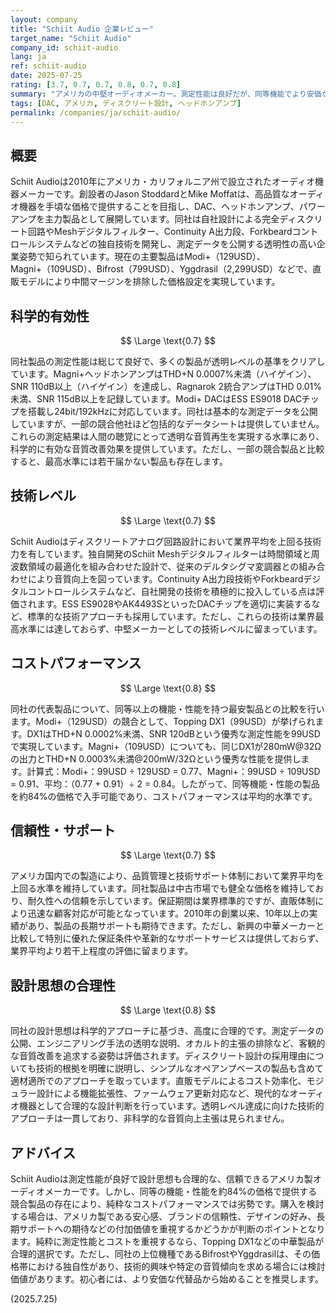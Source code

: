 ```yaml
---
layout: company
title: "Schiit Audio 企業レビュー"
target_name: "Schiit Audio"
company_id: schiit-audio
lang: ja
ref: schiit-audio
date: 2025-07-25
rating: [3.7, 0.7, 0.7, 0.8, 0.7, 0.8]
summary: "アメリカの中堅オーディオメーカー。測定性能は良好だが、同等機能でより安価な中華製品の存在により、コストパフォーマンスは平均的。"
tags: [DAC, アメリカ, ディスクリート設計, ヘッドホンアンプ]
permalink: /companies/ja/schiit-audio/
---
```

## 概要

Schiit Audioは2010年にアメリカ・カリフォルニア州で設立されたオーディオ機器メーカーです。創設者のJason StoddardとMike Moffatは、高品質なオーディオ機器を手頃な価格で提供することを目指し、DAC、ヘッドホンアンプ、パワーアンプを主力製品として展開しています。同社は自社設計による完全ディスクリート回路やMeshデジタルフィルター、Continuity A出力段、Forkbeardコントロールシステムなどの独自技術を開発し、測定データを公開する透明性の高い企業姿勢で知られています。現在の主要製品はModi+（129USD）、Magni+（109USD）、Bifrost（799USD）、Yggdrasil（2,299USD）などで、直販モデルにより中間マージンを排除した価格設定を実現しています。

## 科学的有効性

$$ \Large \text{0.7} $$

同社製品の測定性能は総じて良好で、多くの製品が透明レベルの基準をクリアしています。Magni+ヘッドホンアンプはTHD+N 0.0007%未満（ハイゲイン）、SNR 110dB以上（ハイゲイン）を達成し、Ragnarok 2統合アンプはTHD 0.01%未満、SNR 115dB以上を記録しています。Modi+ DACはESS ES9018 DACチップを搭載し24bit/192kHzに対応しています。同社は基本的な測定データを公開していますが、一部の競合他社ほど包括的なデータシートは提供していません。これらの測定結果は人間の聴覚にとって透明な音質再生を実現する水準にあり、科学的に有効な音質改善効果を提供しています。ただし、一部の競合製品と比較すると、最高水準には若干届かない製品も存在します。

## 技術レベル

$$ \Large \text{0.7} $$

Schiit Audioはディスクリートアナログ回路設計において業界平均を上回る技術力を有しています。独自開発のSchiit Meshデジタルフィルターは時間領域と周波数領域の最適化を組み合わせた設計で、従来のデルタシグマ変調器との組み合わせにより音質向上を図っています。Continuity A出力段技術やForkbeardデジタルコントロールシステムなど、自社開発の技術を積極的に投入している点は評価されます。ESS ES9028やAK4493SといったDACチップを適切に実装するなど、標準的な技術アプローチも採用しています。ただし、これらの技術は業界最高水準には達しておらず、中堅メーカーとしての技術レベルに留まっています。

## コストパフォーマンス

$$ \Large \text{0.8} $$

同社の代表製品について、同等以上の機能・性能を持つ最安製品との比較を行います。Modi+（129USD）の競合として、Topping DX1（99USD）が挙げられます。DX1はTHD+N 0.0002%未満、SNR 120dBという優秀な測定性能を99USDで実現しています。Magni+（109USD）についても、同じDX1が280mW@32Ωの出力とTHD+N 0.0003%未満@200mW/32Ωという優秀な性能を提供します。計算式：Modi+：99USD ÷ 129USD = 0.77、Magni+：99USD ÷ 109USD = 0.91、平均：（0.77 + 0.91）÷ 2 = 0.84。したがって、同等機能・性能の製品を約84%の価格で入手可能であり、コストパフォーマンスは平均的水準です。

## 信頼性・サポート

$$ \Large \text{0.7} $$

アメリカ国内での製造により、品質管理と技術サポート体制において業界平均を上回る水準を維持しています。同社製品は中古市場でも健全な価格を維持しており、耐久性への信頼を示しています。保証期間は業界標準的ですが、直販体制により迅速な顧客対応が可能となっています。2010年の創業以来、10年以上の実績があり、製品の長期サポートも期待できます。ただし、新興の中華メーカーと比較して特別に優れた保証条件や革新的なサポートサービスは提供しておらず、業界平均より若干上程度の評価に留まります。

## 設計思想の合理性

$$ \Large \text{0.8} $$

同社の設計思想は科学的アプローチに基づき、高度に合理的です。測定データの公開、エンジニアリング手法の透明な説明、オカルト的主張の排除など、客観的な音質改善を追求する姿勢は評価されます。ディスクリート設計の採用理由についても技術的根拠を明確に説明し、シンプルなオペアンプベースの製品も含めて適材適所でのアプローチを取っています。直販モデルによるコスト効率化、モジュラー設計による機能拡張性、ファームウェア更新対応など、現代的なオーディオ機器として合理的な設計判断を行っています。透明レベル達成に向けた技術的アプローチは一貫しており、非科学的な音質向上主張は見られません。

## アドバイス

Schiit Audioは測定性能が良好で設計思想も合理的な、信頼できるアメリカ製オーディオメーカーです。しかし、同等の機能・性能を約84%の価格で提供する競合製品の存在により、純粋なコストパフォーマンスでは劣勢です。購入を検討する場合は、アメリカ製である安心感、ブランドの信頼性、デザインの好み、長期サポートへの期待などの付加価値を重視するかどうかが判断のポイントとなります。純粋に測定性能とコストを重視するなら、Topping DX1などの中華製品が合理的選択です。ただし、同社の上位機種であるBifrostやYggdrasilは、その価格帯における独自性があり、技術的興味や特定の音質傾向を求める場合には検討価値があります。初心者には、より安価な代替品から始めることを推奨します。

(2025.7.25)
